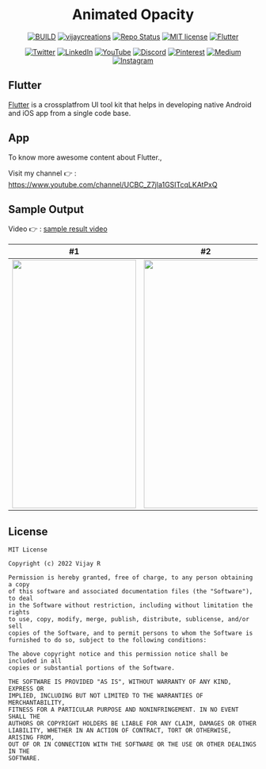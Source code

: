 # <div align="center"> Animated Opacity </div>

<div align="center">
  
[![BUILD](https://img.shields.io/badge/Build-Passing-<COLOR>.svg)](https://github.com/vijayinyoutube/animated_opacity)
[![vijaycreations](https://img.shields.io/badge/Follow_me-vijaycreations-orange.svg?&logo=youtube&logoColor=orange)](https://www.youtube.com/channel/UCBC_Z7jla1GSITcqLKAtPxQ)
[![Repo Status](https://img.shields.io/badge/RepoStatus-Active-blueviolet.svg)](https://github.com/vijayinyoutube/animated_opacity)
[![MIT license](https://img.shields.io/badge/License-MIT-red.svg)](https://github.com/vijayinyoutube/animated_opacity)
[![Flutter](https://img.shields.io/badge/_Flutter_-App-grey.svg?&logo=Flutter&logoColor=white&labelColor=blue)](https://github.com/vijayinyoutube/animated_opacity)

  
[![Twitter](https://img.shields.io/badge/Twitter-1DA1F2?style=for-the-badge&logo=twitter&logoColor=white)](https://twitter.com/vijaycreations)
[![LinkedIn](https://img.shields.io/badge/LinkedIn-0077B5?style=for-the-badge&logo=linkedin&logoColor=white)](https://www.linkedin.com/in/vijay-creations-b60a391a6/) 
[![YouTube](https://img.shields.io/badge/YouTube-FF0000?style=for-the-badge&logo=youtube&logoColor=white)](https://www.youtube.com/channel/UCBC_Z7jla1GSITcqLKAtPxQ)
[![Discord](https://img.shields.io/badge/Discord-7289DA?style=for-the-badge&logo=discord&logoColor=white)](https://discord.gg/gSYDn6GXmF)
[![Pinterest](https://img.shields.io/badge/Pinterest-%23E60023.svg?&style=for-the-badge&logo=Pinterest&logoColor=white)](https://in.pinterest.com/vijaycreations02/boards/) [![Medium](https://img.shields.io/badge/Medium-12100E?style=for-the-badge&logo=medium&logoColor=white)](https://medium.com/vijay-r) [![Instagram](https://img.shields.io/badge/Instagram-E4405F?style=for-the-badge&logo=instagram&logoColor=white)](https://www.instagram.com/vijaycreations_for_flutter/)

  
  
</div>








## Flutter
[Flutter](https://flutter.dev/) is a crossplatfrom UI tool kit that helps in developing native Android and iOS app from a single code base.



## App
  


To know more awesome content about Flutter., 

Visit my channel 👉 : https://www.youtube.com/channel/UCBC_Z7jla1GSITcqLKAtPxQ



## Sample Output 

Video 👉 : [sample result video](https://raw.githubusercontent.com/vijayinyoutube/animated_opacity/master/My%20Movie.mp4)

#1 | #2 | #3 |
--- | --- | --- |
<img src='https://user-images.githubusercontent.com/58719230/174654696-a3466606-aad7-46aa-ab6b-670faa0dfca4.png' width=250 height=500> | <img src='https://user-images.githubusercontent.com/58719230/174655109-5c3fba30-0eb4-43e7-8f9e-ea4a3d1efd93.png' width=250 height=500> | <img src='https://user-images.githubusercontent.com/58719230/174654713-28e7d732-6cd1-4cd9-9b33-18a4df2a8ac2.png' width=250 height=500>


## License

```
MIT License

Copyright (c) 2022 Vijay R

Permission is hereby granted, free of charge, to any person obtaining a copy
of this software and associated documentation files (the "Software"), to deal
in the Software without restriction, including without limitation the rights
to use, copy, modify, merge, publish, distribute, sublicense, and/or sell
copies of the Software, and to permit persons to whom the Software is
furnished to do so, subject to the following conditions:

The above copyright notice and this permission notice shall be included in all
copies or substantial portions of the Software.

THE SOFTWARE IS PROVIDED "AS IS", WITHOUT WARRANTY OF ANY KIND, EXPRESS OR
IMPLIED, INCLUDING BUT NOT LIMITED TO THE WARRANTIES OF MERCHANTABILITY,
FITNESS FOR A PARTICULAR PURPOSE AND NONINFRINGEMENT. IN NO EVENT SHALL THE
AUTHORS OR COPYRIGHT HOLDERS BE LIABLE FOR ANY CLAIM, DAMAGES OR OTHER
LIABILITY, WHETHER IN AN ACTION OF CONTRACT, TORT OR OTHERWISE, ARISING FROM,
OUT OF OR IN CONNECTION WITH THE SOFTWARE OR THE USE OR OTHER DEALINGS IN THE
SOFTWARE.
```
